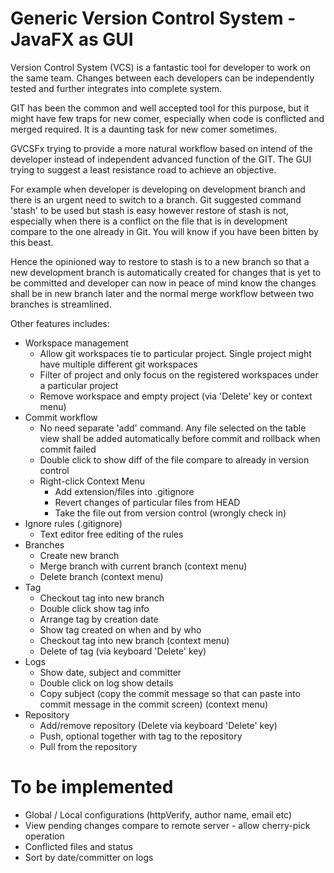 
Generic Version Control System - JavaFX as GUI
==============================================

Version Control System (VCS) is a fantastic tool for developer to work on the same team. Changes between each developers can be independently tested and further integrates into complete system.

GIT has been the common and well accepted tool for this purpose, but it might have few traps for new comer, especially when code is conflicted and merged required. It is a daunting task for new comer sometimes. 

GVCSFx trying to provide a more natural workflow based on intend of the developer instead of independent advanced function of the GIT. The GUI trying to suggest a least resistance road to achieve an objective. 

For example when developer is developing on development branch and there is an urgent need to switch to a branch. Git suggested command 'stash' to be used but stash is easy however restore of stash is not, especially when there is a conflict on the file that is in development compare to the one already in Git. You will know if you have been bitten by this beast.

Hence the opinioned way to restore to stash is to a new branch so that a new development branch is automatically created for changes that is yet to be committed and developer can now in peace of mind know the changes shall be in new branch later and the normal merge workflow between two branches is streamlined.

Other features includes:
* Workspace management
  * Allow git workspaces tie to particular project. Single project might have multiple different git workspaces
  * Filter of project and only focus on the registered workspaces under a particular project
  * Remove workspace and empty project (via 'Delete' key or context menu)
* Commit workflow
  * No need separate 'add' command. Any file selected on the table view shall be added automatically before commit and rollback when commit failed
  * Double click to show diff of the file compare to already in version control
  * Right-click Context Menu
    * Add extension/files into .gitignore
    * Revert changes of particular files from HEAD
    * Take the file out from version control (wrongly check in)
* Ignore rules (.gitignore)
  * Text editor free editing of the rules
* Branches
  * Create new branch
  * Merge branch with current branch (context menu)
  * Delete branch (context menu)
* Tag
  * Checkout tag into new branch 
  * Double click show tag info
  * Arrange tag by creation date
  * Show tag created on when and by who
  * Checkout tag into new branch (context menu)
  * Delete of tag (via keyboard 'Delete' key)
* Logs
  * Show date, subject and committer
  * Double click on log show details
  * Copy subject (copy the commit message so that can paste into commit message in the commit screen) (context menu)
* Repository
  * Add/remove repository (Delete via keyboard 'Delete' key)
  * Push, optional together with tag to the repository
  * Pull from the repository


To be implemented
=================

* Global / Local configurations (httpVerify, author name, email etc)
* View pending changes compare to remote server - allow cherry-pick operation
* Conflicted files and status
* Sort by date/committer on logs






